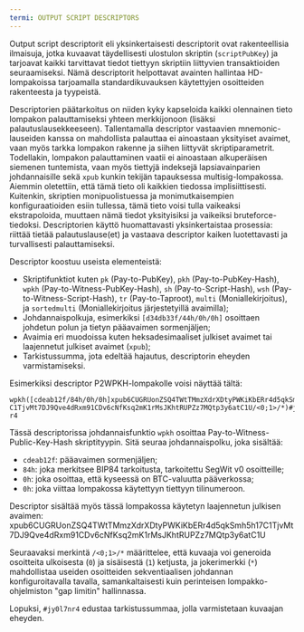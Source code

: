 ```yaml
---
termi: OUTPUT SCRIPT DESCRIPTORS
---
```


Output script descriptorit eli yksinkertaisesti descriptorit ovat rakenteellisia ilmaisuja, jotka kuvaavat täydellisesti ulostulon skriptin (`scriptPubKey`) ja tarjoavat kaikki tarvittavat tiedot tiettyyn skriptiin liittyvien transaktioiden seuraamiseksi. Nämä descriptorit helpottavat avainten hallintaa HD-lompakoissa tarjoamalla standardikuvauksen käytettyjen osoitteiden rakenteesta ja tyypeistä.

Descriptorien päätarkoitus on niiden kyky kapseloida kaikki olennainen tieto lompakon palauttamiseksi yhteen merkkijonoon (lisäksi palautuslausekkeeseen). Tallentamalla descriptor vastaavien mnemonic-lauseiden kanssa on mahdollista palauttaa ei ainoastaan yksityiset avaimet, vaan myös tarkka lompakon rakenne ja siihen liittyvät skriptiparametrit. Todellakin, lompakon palauttaminen vaatii ei ainoastaan alkuperäisen siemenen tuntemista, vaan myös tiettyjä indeksejä lapsiavainparien johdannaisille sekä `xpub` kunkin tekijän tapauksessa multisig-lompakossa. Aiemmin oletettiin, että tämä tieto oli kaikkien tiedossa implisiittisesti. Kuitenkin, skriptien monipuolistuessa ja monimutkaisempien konfiguraatioiden esiin tullessa, tämä tieto voisi tulla vaikeaksi ekstrapoloida, muuttaen nämä tiedot yksityisiksi ja vaikeiksi bruteforce-tiedoksi. Descriptorien käyttö huomattavasti yksinkertaistaa prosessia: riittää tietää palautuslause(et) ja vastaava descriptor kaiken luotettavasti ja turvallisesti palauttamiseksi.

Descriptor koostuu useista elementeistä:
* Skriptifunktiot kuten `pk` (Pay-to-PubKey), `pkh` (Pay-to-PubKey-Hash), `wpkh` (Pay-to-Witness-PubKey-Hash), `sh` (Pay-to-Script-Hash), `wsh` (Pay-to-Witness-Script-Hash), `tr` (Pay-to-Taproot), `multi` (Moniallekirjoitus), ja `sortedmulti` (Moniallekirjoitus järjestetyillä avaimilla);
* Johdannaispolkuja, esimerkiksi `[d34db33f/44h/0h/0h]` osoittaen johdetun polun ja tietyn pääavaimen sormenjäljen;
* Avaimia eri muodoissa kuten heksadesimaaliset julkiset avaimet tai laajennetut julkiset avaimet (`xpub`);
* Tarkistussumma, jota edeltää hajautus, descriptorin eheyden varmistamiseksi.

Esimerkiksi descriptor P2WPKH-lompakolle voisi näyttää tältä:

```text
wpkh([cdeab12f/84h/0h/0h]xpub6CUGRUonZSQ4TWtTMmzXdrXDtyPWKiKbERr4d5qkSmh5h17
C1TjvMt7DJ9Qve4dRxm91CDv6cNfKsq2mK1rMsJKhtRUPZz7MQtp3y6atC1U/<0;1>/*)#jy0l7n
r4
```
Tässä descriptorissa johdannaisfunktio `wpkh` osoittaa Pay-to-Witness-Public-Key-Hash skriptityypin. Sitä seuraa johdannaispolku, joka sisältää:
* `cdeab12f`: pääavaimen sormenjäljen;
* `84h`: joka merkitsee BIP84 tarkoitusta, tarkoitettu SegWit v0 osoitteille;
* `0h`: joka osoittaa, että kyseessä on BTC-valuutta pääverkossa;
* `0h`: joka viittaa lompakossa käytettyyn tiettyyn tilinumeroon.

Descriptor sisältää myös tässä lompakossa käytetyn laajennetun julkisen avaimen:
xpub6CUGRUonZSQ4TWtTMmzXdrXDtyPWKiKbERr4d5qkSmh5h17C1TjvMt7DJ9Qve4dRxm91CDv6cNfKsq2mK1rMsJKhtRUPZz7MQtp3y6atC1U

Seuraavaksi merkintä `/<0;1>/*` määrittelee, että kuvaaja voi generoida osoitteita ulkoisesta (`0`) ja sisäisestä (`1`) ketjusta, ja jokerimerkki (`*`) mahdollistaa useiden osoitteiden sekventiaalisen johdannan konfiguroitavalla tavalla, samankaltaisesti kuin perinteisen lompakko-ohjelmiston "gap limitin" hallinnassa.

Lopuksi, `#jy0l7nr4` edustaa tarkistussummaa, jolla varmistetaan kuvaajan eheyden.